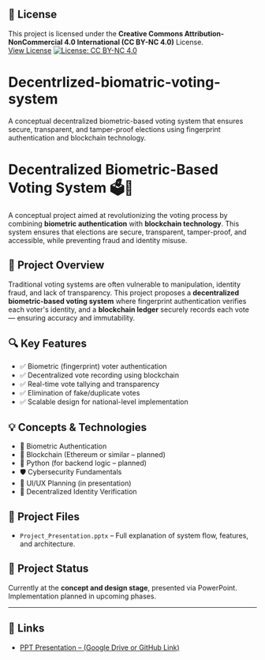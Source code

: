 ## 📝 License

This project is licensed under the **Creative Commons Attribution-NonCommercial 4.0 International (CC BY-NC 4.0)** License.  
[View License](https://creativecommons.org/licenses/by-nc/4.0/)
[![License: CC BY-NC 4.0](https://licensebuttons.net/l/by-nc/4.0/88x31.png)](https://creativecommons.org/licenses/by-nc/4.0/)
# Decentrlized-biomatric-voting-system
A conceptual decentralized biometric-based voting system that ensures secure, transparent, and tamper-proof elections using fingerprint authentication and blockchain technology.

# Decentralized Biometric-Based Voting System 🗳️🔐

A conceptual project aimed at revolutionizing the voting process by combining **biometric authentication** with **blockchain technology**. This system ensures that elections are secure, transparent, tamper-proof, and accessible, while preventing fraud and identity misuse.

## 🚀 Project Overview

Traditional voting systems are often vulnerable to manipulation, identity fraud, and lack of transparency. This project proposes a **decentralized biometric-based voting system** where fingerprint authentication verifies each voter's identity, and a **blockchain ledger** securely records each vote — ensuring accuracy and immutability.

## 🔍 Key Features

- ✅ Biometric (fingerprint) voter authentication  
- ✅ Decentralized vote recording using blockchain  
- ✅ Real-time vote tallying and transparency  
- ✅ Elimination of fake/duplicate votes  
- ✅ Scalable design for national-level implementation

## 💡 Concepts & Technologies

- 🔐 Biometric Authentication  
- 🔗 Blockchain (Ethereum or similar – planned)  
- 🐍 Python (for backend logic – planned)  
- 🛡️ Cybersecurity Fundamentals  
- 🎨 UI/UX Planning (in presentation)  
- 🧠 Decentralized Identity Verification

## 📁 Project Files

- `Project_Presentation.pptx` – Full explanation of system flow, features, and architecture.

## 📌 Project Status

Currently at the **concept and design stage**, presented via PowerPoint. Implementation planned in upcoming phases.

---

## 🔗 Links

- [PPT Presentation – (Google Drive or GitHub Link)](put-your-link-here)
